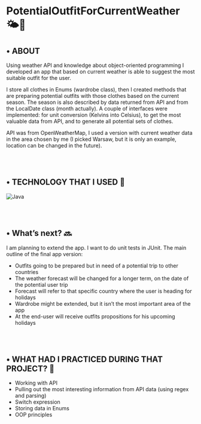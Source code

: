 # PotentialOutfitForCurrentWeather 🌤🧤

## •	ABOUT 
Using weather API and knowledge about object-oriented programming I developed an app that based on current weather is able to suggest the most suitable outfit for the user. 

I store all clothes in Enums (wardrobe class), then I created methods that are preparing potential outfits with those clothes based on the current season. The season is also described by data returned from API and from the LocalDate class (month actually).
A couple of interfaces were implemented: for unit conversion (Kelvins into Celsius), to get the most valuable data from API, and to generate all potential sets of clothes.

API was from OpenWeatherMap, I used a version with current weather data in the area chosen by me (I picked Warsaw, but it is only an example, location can be changed in the future). 

<br></br>

## •	TECHNOLOGY THAT I USED 🚀
![Java](https://img.shields.io/badge/java-%23ED8B00.svg?style=for-the-badge&logo=java&logoColor=white)

<br></br>

## •	What’s next? 🔜
I am planning to extend the app. I want to do unit tests in JUnit.
The main outline of the final app version: 
-	Outfits going to be prepared but in need of a potential trip to other countries
-	The weather forecast will be changed for a longer term, on the date of the potential user trip
-	Forecast will refer to that specific country where the user is heading for holidays
-	Wardrobe might be extended, but it isn’t the most important area of the app
-	At the end-user will receive outfits propositions for his upcoming holidays

<br></br>

## •	WHAT HAD I PRACTICED DURING THAT PROJECT? 🤔
-	Working with API
-	Pulling out the most interesting information from API data (using regex and parsing)
-	Switch expression
-	Storing data in Enums
-	OOP principles
